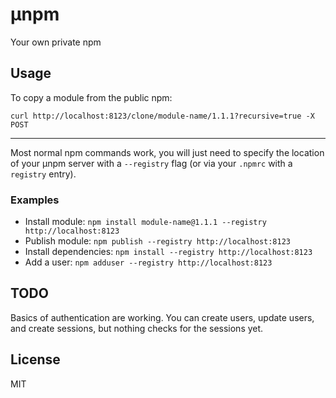 μnpm
====

Your own private npm

## Usage

To copy a module from the public npm:

`curl http://localhost:8123/clone/module-name/1.1.1?recursive=true -X POST`

---

Most normal npm commands work, you will just need to specify the location of
your μnpm server with a `--registry` flag (or via your `.npmrc` with a
`registry` entry).

### Examples

* Install module: 
`npm install module-name@1.1.1 --registry http://localhost:8123`
* Publish module: `npm publish --registry http://localhost:8123`
* Install dependencies: `npm install --registry http://localhost:8123`
* Add a user: `npm adduser --registry http://localhost:8123`

## TODO

Basics of authentication are working. You can create users, update users, and
create sessions, but nothing checks for the sessions yet.

## License

MIT
